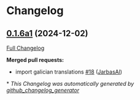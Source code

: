# Changelog

## [0.1.6a1](https://github.com/OpenVoiceOS/skill-ovos-fallback-unknown/tree/0.1.6a1) (2024-12-02)

[Full Changelog](https://github.com/OpenVoiceOS/skill-ovos-fallback-unknown/compare/0.1.5...0.1.6a1)

**Merged pull requests:**

- import galician translations [\#18](https://github.com/OpenVoiceOS/skill-ovos-fallback-unknown/pull/18) ([JarbasAl](https://github.com/JarbasAl))



\* *This Changelog was automatically generated by [github_changelog_generator](https://github.com/github-changelog-generator/github-changelog-generator)*
